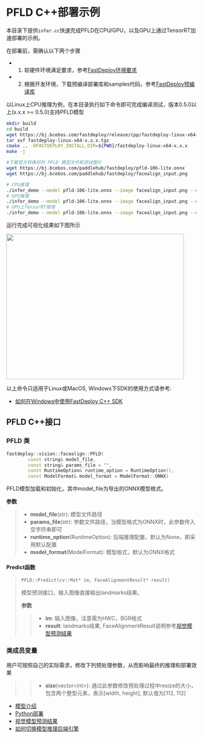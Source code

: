 # PFLD C++部署示例

本目录下提供`infer.cc`快速完成PFLD在CPU/GPU，以及GPU上通过TensorRT加速部署的示例。

在部署前，需确认以下两个步骤

- 1. 软硬件环境满足要求，参考[FastDeploy环境要求](../../../../../docs/cn/build_and_install/download_prebuilt_libraries.md)  
- 2. 根据开发环境，下载预编译部署库和samples代码，参考[FastDeploy预编译库](../../../../../docs/cn/build_and_install/download_prebuilt_libraries.md)

以Linux上CPU推理为例，在本目录执行如下命令即可完成编译测试，版本0.5.0以上(x.x.x >= 0.5.0)支持PFLD模型

```bash
mkdir build
cd build
wget https://bj.bcebos.com/fastdeploy/release/cpp/fastdeploy-linux-x64-x.x.x.tgz
tar xvf fastdeploy-linux-x64-x.x.x.tgz
cmake .. -DFASTDEPLOY_INSTALL_DIR=${PWD}/fastdeploy-linux-x64-x.x.x
make -j

#下载官方转换好的 PFLD 模型文件和测试图片
wget https://bj.bcebos.com/paddlehub/fastdeploy/pfld-106-lite.onnx
wget https://bj.bcebos.com/paddlehub/fastdeploy/facealign_input.png

# CPU推理
./infer_demo --model pfld-106-lite.onnx --image facealign_input.png --device cpu
# GPU推理
./infer_demo --model pfld-106-lite.onnx --image facealign_input.png --device gpu
# GPU上TensorRT推理
./infer_demo --model pfld-106-lite.onnx --image facealign_input.png --device gpu --backend trt
```

运行完成可视化结果如下图所示

<div width="500">
<img width="470" height="384" float="left" src="https://user-images.githubusercontent.com/19977378/197931737-c2d8e760-a76d-478a-a6c9-4574fb5c70eb.png">
</div>

以上命令只适用于Linux或MacOS, Windows下SDK的使用方式请参考:  
- [如何在Windows中使用FastDeploy C++ SDK](../../../../../docs/cn/faq/use_sdk_on_windows.md)

## PFLD C++接口

### PFLD 类

```c++
fastdeploy::vision::facealign::PFLD(
        const string& model_file,
        const string& params_file = "",
        const RuntimeOption& runtime_option = RuntimeOption(),
        const ModelFormat& model_format = ModelFormat::ONNX)
```

PFLD模型加载和初始化，其中model_file为导出的ONNX模型格式。

**参数**

> * **model_file**(str): 模型文件路径
> * **params_file**(str): 参数文件路径，当模型格式为ONNX时，此参数传入空字符串即可
> * **runtime_option**(RuntimeOption): 后端推理配置，默认为None，即采用默认配置
> * **model_format**(ModelFormat): 模型格式，默认为ONNX格式

#### Predict函数

> ```c++
> PFLD::Predict(cv::Mat* im, FaceAlignmentResult* result)
> ```
>
> 模型预测接口，输入图像直接输出landmarks结果。
>
> **参数**
>
> > * **im**: 输入图像，注意需为HWC，BGR格式
> > * **result**: landmarks结果, FaceAlignmentResult说明参考[视觉模型预测结果](../../../../../docs/api/vision_results/)

### 类成员变量

用户可按照自己的实际需求，修改下列预处理参数，从而影响最终的推理和部署效果

> > * **size**(vector&lt;int&gt;): 通过此参数修改预处理过程中resize的大小，包含两个整型元素，表示[width, height], 默认值为[112, 112]

- [模型介绍](../../)
- [Python部署](../python)
- [视觉模型预测结果](../../../../../docs/api/vision_results/)
- [如何切换模型推理后端引擎](../../../../../docs/cn/faq/how_to_change_backend.md)
